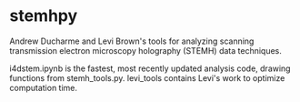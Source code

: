 # stemhpy

Andrew Ducharme and Levi Brown's tools for analyzing scanning transmission electron microscopy holography (STEMH) data techniques.

i4dstem.ipynb is the fastest, most recently updated analysis code, drawing functions from stemh_tools.py. levi_tools contains Levi's work to optimize computation time.

